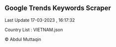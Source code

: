 

## Google Trends Keywords Scraper 
 
Last Update 17-03-2023 , 16:17:32

Country List :
VIETNAM.json



© Abdul Muttaqin 
